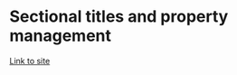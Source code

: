 # Sectional titles and property management

[Link to site](https://witty-plant-0efd7e103.5.azurestaticapps.net/) 
